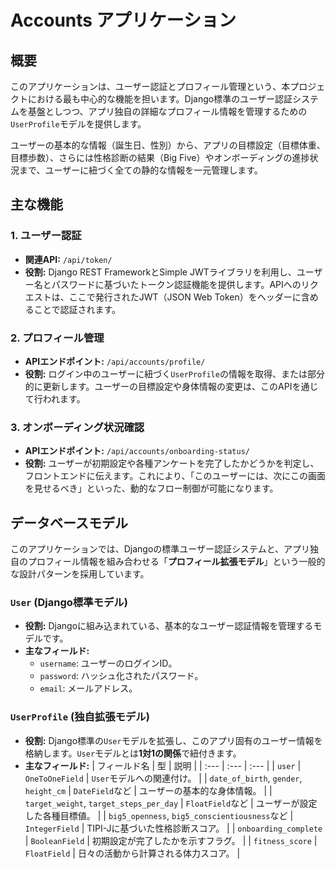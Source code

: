 # Accounts アプリケーション

## 概要

このアプリケーションは、ユーザー認証とプロフィール管理という、本プロジェクトにおける最も中心的な機能を担います。Django標準のユーザー認証システムを基盤としつつ、アプリ独自の詳細なプロフィール情報を管理するための`UserProfile`モデルを提供します。

ユーザーの基本的な情報（誕生日、性別）から、アプリの目標設定（目標体重、目標歩数）、さらには性格診断の結果（Big Five）やオンボーディングの進捗状況まで、ユーザーに紐づく全ての静的な情報を一元管理します。

## 主な機能

### 1. ユーザー認証

* **関連API:** `/api/token/`
* **役割:** Django REST FrameworkとSimple JWTライブラリを利用し、ユーザー名とパスワードに基づいたトークン認証機能を提供します。APIへのリクエストは、ここで発行されたJWT（JSON Web Token）をヘッダーに含めることで認証されます。

### 2. プロフィール管理

* **APIエンドポイント:** `/api/accounts/profile/`
* **役割:** ログイン中のユーザーに紐づく`UserProfile`の情報を取得、または部分的に更新します。ユーザーの目標設定や身体情報の変更は、このAPIを通じて行われます。

### 3. オンボーディング状況確認

* **APIエンドポイント:** `/api/accounts/onboarding-status/`
* **役割:** ユーザーが初期設定や各種アンケートを完了したかどうかを判定し、フロントエンドに伝えます。これにより、「このユーザーには、次にこの画面を見せるべき」といった、動的なフロー制御が可能になります。

## データベースモデル

このアプリケーションでは、Djangoの標準ユーザー認証システムと、アプリ独自のプロフィール情報を組み合わせる「**プロフィール拡張モデル**」という一般的な設計パターンを採用しています。

### `User` (Django標準モデル)

* **役割:** Djangoに組み込まれている、基本的なユーザー認証情報を管理するモデルです。
* **主なフィールド:**
    * `username`: ユーザーのログインID。
    * `password`: ハッシュ化されたパスワード。
    * `email`: メールアドレス。

### `UserProfile` (独自拡張モデル)

* **役割:** Django標準の`User`モデルを拡張し、このアプリ固有のユーザー情報を格納します。`User`モデルとは**1対1の関係**で紐付きます。
* **主なフィールド:**
    | フィールド名 | 型 | 説明 |
    | :--- | :--- | :--- |
    | `user` | `OneToOneField` | `User`モデルへの関連付け。 |
    | `date_of_birth`, `gender`, `height_cm` | `DateField`など | ユーザーの基本的な身体情報。 |
    | `target_weight`, `target_steps_per_day` | `FloatField`など | ユーザーが設定した各種目標値。 |
    | `big5_openness`, `big5_conscientiousness`など | `IntegerField` | TIPI-Jに基づいた性格診断スコア。 |
    | `onboarding_complete` | `BooleanField` | 初期設定が完了したかを示すフラグ。 |
    | `fitness_score` | `FloatField` | 日々の活動から計算される体力スコア。 |

 







